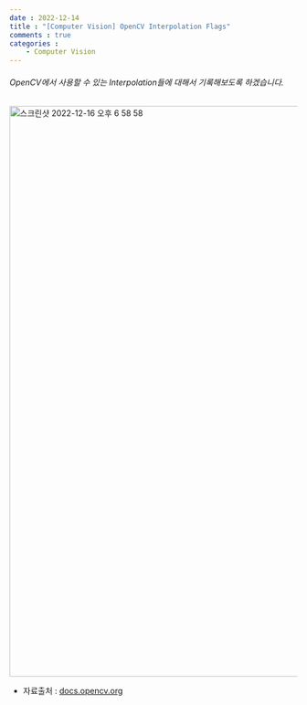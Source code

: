 ```yaml
---
date : 2022-12-14
title : "[Computer Vision] OpenCV Interpolation Flags"
comments : true
categories :
    - Computer Vision
---
```


###### OpenCV에서 사용할 수 있는 Interpolation들에 대해서 기록해보도록 하겠습니다.

<img width="1000" alt="스크린샷 2022-12-16 오후 6 58 58" src="https://user-images.githubusercontent.com/55019557/208073391-3a4cf704-3a7a-4740-9511-0ed65a4216a2.png">

* 자료출처 : [docs.opencv.org](https://docs.opencv.org/3.4/da/d54/group__imgproc__transform.html#ga5bb5a1fea74ea38e1a5445ca803ff121)


